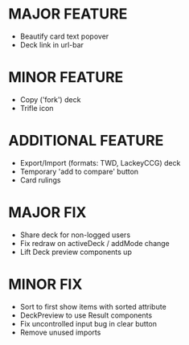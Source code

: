# MAJOR FEATURE
* Beautify card text popover
* Deck link in url-bar
# MINOR FEATURE
* Copy ('fork') deck
* Trifle icon
# ADDITIONAL FEATURE
* Export/Import (formats: TWD, LackeyCCG) deck
* Temporary 'add to compare' button
* Card rulings
# MAJOR FIX
* Share deck for non-logged users
* Fix redraw on activeDeck / addMode change
* Lift Deck preview components up
# MINOR FIX
* Sort to first show items with sorted attribute
* DeckPreview to use Result components
* Fix uncontrolled input bug in clear button
* Remove unused imports
